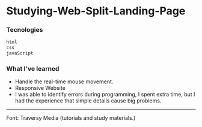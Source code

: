 # Studying-Web-Split-Landing-Page
### Tecnologies
```sh
html
css
javaScript
```

### What I've learned
* Handle the real-time mouse movement.
* Responsive Website
* I was able to identify errors during programming, I spent extra time, but I had the experience that simple details cause big problems.


---
Font: Traversy Media (tutorials and study materials.)
